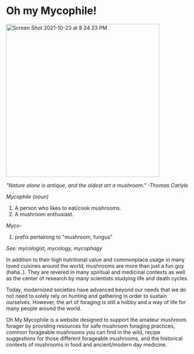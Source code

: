 # Oh my Mycophile!
<img width="418" alt="Screen Shot 2021-10-23 at 8 24 23 PM" src="https://user-images.githubusercontent.com/89334274/138579125-afe43c92-553a-4cbc-be2e-3d5c77b25b33.png">

*"Nature alone is antique, and the oldest art a mushroom." -Thomas Carlyle*

*Mycophile (noun)*
<ol>
<li>A person who likes to eat/cook mushrooms.</li>
<li>A mushroom enthusiast.</li>
</ol>

*Myco-*
<ol>
<li>prefix pertaining to "mushroom, fungus"</li>
</ol>

*See: mycologist, mycology, mycophagy*

In addition to their high nutritional value and commonplace usage in many loved cuisines around the world, mushrooms are more than just a fun guy (haha..). They are revered in many spiritual and medicinal contexts as well as the center of research by many scientists studying life and death cycles.

Today, modernized societies have advanced beyond our needs that we do not need to solely rely on hunting and gathering in order to sustain ourselves. However, the art of foraging is still a hobby and a way of life for many people around the world.

Oh My Mycophile is a website designed to support the amateur mushroom forager by providing resources for safe mushroom foraging practices, common forageable mushrooms you can find in the wild, recipe suggestions for those different forageable mushrooms, and the historical contexts of mushrooms in food and ancient/modern day medicine.
